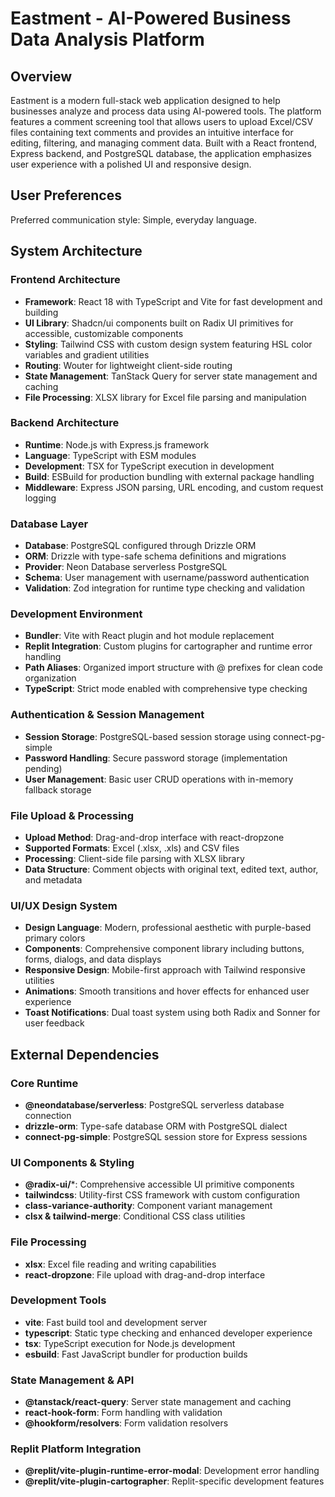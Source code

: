 # Eastment - AI-Powered Business Data Analysis Platform

## Overview

Eastment is a modern full-stack web application designed to help businesses analyze and process data using AI-powered tools. The platform features a comment screening tool that allows users to upload Excel/CSV files containing text comments and provides an intuitive interface for editing, filtering, and managing comment data. Built with a React frontend, Express backend, and PostgreSQL database, the application emphasizes user experience with a polished UI and responsive design.

## User Preferences

Preferred communication style: Simple, everyday language.

## System Architecture

### Frontend Architecture
- **Framework**: React 18 with TypeScript and Vite for fast development and building
- **UI Library**: Shadcn/ui components built on Radix UI primitives for accessible, customizable components
- **Styling**: Tailwind CSS with custom design system featuring HSL color variables and gradient utilities
- **Routing**: Wouter for lightweight client-side routing
- **State Management**: TanStack Query for server state management and caching
- **File Processing**: XLSX library for Excel file parsing and manipulation

### Backend Architecture
- **Runtime**: Node.js with Express.js framework
- **Language**: TypeScript with ESM modules
- **Development**: TSX for TypeScript execution in development
- **Build**: ESBuild for production bundling with external package handling
- **Middleware**: Express JSON parsing, URL encoding, and custom request logging

### Database Layer
- **Database**: PostgreSQL configured through Drizzle ORM
- **ORM**: Drizzle with type-safe schema definitions and migrations
- **Provider**: Neon Database serverless PostgreSQL
- **Schema**: User management with username/password authentication
- **Validation**: Zod integration for runtime type checking and validation

### Development Environment
- **Bundler**: Vite with React plugin and hot module replacement
- **Replit Integration**: Custom plugins for cartographer and runtime error handling
- **Path Aliases**: Organized import structure with @ prefixes for clean code organization
- **TypeScript**: Strict mode enabled with comprehensive type checking

### Authentication & Session Management
- **Session Storage**: PostgreSQL-based session storage using connect-pg-simple
- **Password Handling**: Secure password storage (implementation pending)
- **User Management**: Basic user CRUD operations with in-memory fallback storage

### File Upload & Processing
- **Upload Method**: Drag-and-drop interface with react-dropzone
- **Supported Formats**: Excel (.xlsx, .xls) and CSV files
- **Processing**: Client-side file parsing with XLSX library
- **Data Structure**: Comment objects with original text, edited text, author, and metadata

### UI/UX Design System
- **Design Language**: Modern, professional aesthetic with purple-based primary colors
- **Components**: Comprehensive component library including buttons, forms, dialogs, and data displays
- **Responsive Design**: Mobile-first approach with Tailwind responsive utilities
- **Animations**: Smooth transitions and hover effects for enhanced user experience
- **Toast Notifications**: Dual toast system using both Radix and Sonner for user feedback

## External Dependencies

### Core Runtime
- **@neondatabase/serverless**: PostgreSQL serverless database connection
- **drizzle-orm**: Type-safe database ORM with PostgreSQL dialect
- **connect-pg-simple**: PostgreSQL session store for Express sessions

### UI Components & Styling
- **@radix-ui/***: Comprehensive accessible UI primitive components
- **tailwindcss**: Utility-first CSS framework with custom configuration
- **class-variance-authority**: Component variant management
- **clsx & tailwind-merge**: Conditional CSS class utilities

### File Processing
- **xlsx**: Excel file reading and writing capabilities
- **react-dropzone**: File upload with drag-and-drop interface

### Development Tools
- **vite**: Fast build tool and development server
- **typescript**: Static type checking and enhanced developer experience
- **tsx**: TypeScript execution for Node.js development
- **esbuild**: Fast JavaScript bundler for production builds

### State Management & API
- **@tanstack/react-query**: Server state management and caching
- **react-hook-form**: Form handling with validation
- **@hookform/resolvers**: Form validation resolvers

### Replit Platform Integration
- **@replit/vite-plugin-runtime-error-modal**: Development error handling
- **@replit/vite-plugin-cartographer**: Replit-specific development features